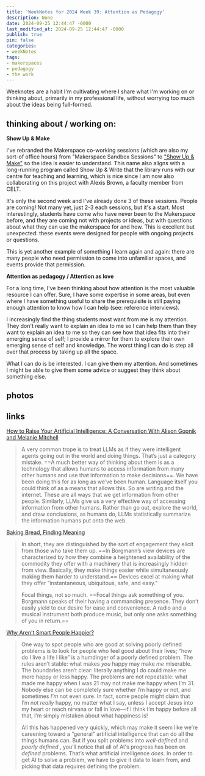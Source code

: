 ```yaml
---
title: 'WeekNotes for 2024 Week 39: Attention as Pedagogy'
description: None
date: 2024-09-25 12:44:47 -0000
last_modified_at: 2024-09-25 12:44:47 -0000
publish: true
pin: false
categories:
- weekNotes
tags:
- makerspaces
- pedagogy
- the work
---
```

Weeknotes are a habit I'm cultivating where I share what I'm working on or thinking about, primarily in my professional life, without worrying too much about the ideas being full-formed.

## thinking about / working on:

**Show Up & Make**

I've rebranded the Makerspace co-working sessions (which are also my sort-of office hours) from "Makerspace Sandbox Sessions" to ["Show Up & Make"](https://makerspace.trubox.ca/use-makerspace/workshops-and-co-working/) so the idea is easier to understand. This name also aligns with a long-running program called Show Up & Write that the library runs with our centre for teaching and learning, which is nice since I am now also collaborating on this project with Alexis Brown, a faculty member from CELT.

It's only the second week and I've already done 3 of these sessions. People are coming! Not many yet, just 2-3 each sessions, but it's a start. Most interestingly, students have come who have never been to the Makerspace before, and they are coming not with projects or ideas, but with questions about what they can use the makerspace for and how. This is excellent but unexpected: these events were designed for people with ongoing projects or questions.

This is yet another example of something I learn again and again: there are many people who need permission to come into unfamiliar spaces, and events provide that permission.

**Attention as pedagogy / Attention as love**

For a long time, I've been thinking about how attention is the most valuable resource I can offer. Sure, I have some expertise in some areas, but even where I have something useful to share the prerequisite is still paying enough attention to know how I can help (see: reference interviews).

I increasingly find the thing students most want from me is my attention. They don't really want to explain an idea to me so I can help them than they want to explain an idea to me so they can see how that idea fits into their emerging sense of self; I provide a mirror for them to explore their own emerging sense of self and knowledge. The worst thing I can do is step all over that process by taking up all the space.

What I can do is be interested. I can give them my attention. And sometimes I might be able to give them some advice or suggest they think about something else.

## photos

## links

[How to Raise Your Artificial Intelligence: A Conversation With Alison Gopnik and Melanie Mitchell](https://lareviewofbooks.org/article/how-to-raise-your-artificial-intelligence-a-conversation-with-alison-gopnik-and-melanie-mitchell/)

> A very common trope is to treat LLMs as if they were intelligent agents going out in the world and doing things. That’s just a category mistake. ==A much better way of thinking about them is as a technology that allows humans to access information from many other humans and use that information to make decisions==. We have been doing this for as long as we’ve been human. Language itself you could think of as a means that allows this. So are writing and the internet. These are all ways that we get information from other people. Similarly, LLMs give us a very effective way of accessing information from other humans. Rather than go out, explore the world, and draw conclusions, as humans do, LLMs statistically summarize the information humans put onto the web.

[Baking Bread, Finding Meaning](https://theconvivialsociety.substack.com/p/baking-bread-finding-meaning?utm_source=%2Fsearch%2Fborgmann&utm_medium=reader2)

> In short, they are distinguished by the sort of engagement they elicit from those who take them up. ==In Borgmann’s view devices are characterized by how they combine a heightened availability of the commodity they offer with a machinery that is increasingly hidden from view. Basically, they make things easier while simultaneously making them harder to understand.== Devices excel at making what they offer “instantaneous, ubiquitous, safe, and easy.”
>
> Focal things, not so much. ==Focal things ask something of you. Borgmann speaks of their having a commanding presence. They don’t easily yield to our desire for ease and convenience. A radio and a musical instrument both produce music, but only one asks something of you in return.==

[Why Aren't Smart People Happier?](https://www.experimental-history.com/p/why-arent-smart-people-happier?utm_source=DenseDiscovery-305)

> One way to spot people who are good at solving poorly defined problems is to look for people who feel good about their lives; “how do I live a life I like” is a humdinger of a poorly defined problem. The rules aren’t stable: what makes _you_ happy may make _me_ miserable. The boundaries aren’t clear: literally anything I do could make me more happy or less happy. The problems are not repeatable: what made me happy when I was 21 may not make me happy when I’m 31. Nobody else can be completely sure whether I’m happy or not, and sometimes _I’m_ not even sure. In fact, some people might claim that I’m not _really_ happy, no matter what I say, unless I accept Jesus into my heart or reach nirvana or fall in love—if I think I’m happy before all that, I’m simply mistaken about what happiness is!
>
> All this has happened very quickly, which may make it seem like we’re careening toward a “general” artificial intelligence that can do all the things humans can. But if you split problems into _well-defined_ and _poorly defined_ , you’ll notice that all of AI's progress has been on _defined_ problems. That’s what artificial intelligence _does_. In order to get AI to solve a problem, we have to give it data to learn from, and picking that data requires defining the problem.
